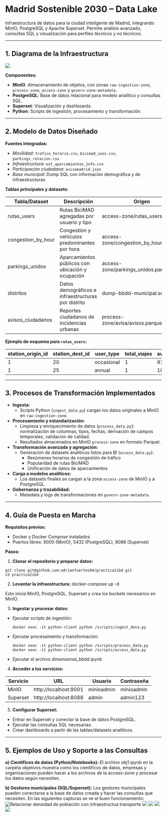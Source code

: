 # Madrid Sostenible 2030 – Data Lake

Infraestructura de datos para la ciudad inteligente de Madrid, integrando MinIO, PostgreSQL y Apache Superset. Permite análisis avanzado, consultas SQL y visualización para perfiles técnicos y no técnicos.

---

## 1. Diagrama de la Infraestructura
![](imagenes/diagrama.png)


**Componentes:**
- **MinIO**: Almacenamiento de objetos, con zonas `raw-ingestion-zone`, `process-zone`, `access-zone` y `govern-zone-metadata`.
- **PostgreSQL**: Base de datos relacional para modelo analítico y consultas SQL.
- **Superset**: Visualización y dashboards.
- **Python**: Scripts de ingestión, procesamiento y transformación.

---

## 2. Modelo de Datos Diseñado

**Fuentes integradas:**
- *Movilidad*: `trafico_horario.csv`, `bicimad_usos.csv`, `parkings_rotacion.csv`
- *Infraestructura*: `ext_aparcamientos_info.csv`
- *Participación ciudadana*: `avisamadrid.json`
- *Base municipal*: Dump SQL con información demográfica y de infraestructuras

**Tablas principales y datasets:**

| Tabla/Dataset         | Descripción                                         | Origen                              |
|----------------------|-----------------------------------------------------|-------------------------------------|
| rutas_users          | Rutas BiciMAD agregadas por usuario y tipo          | access-zone/rutas_users.parquet     |
| congestion_by_hour   | Congestión y vehículos predominantes por hora       | access-zone/congestion_by_hour.parquet |
| parkings_unidos      | Aparcamientos públicos con ubicación y ocupación    | access-zone/parkings_unidos.parquet |
| distritos            | Datos demográficos e infraestructuras por distrito  | dump-bbdd-municipal.sql             |
| avisos_ciudadanos    | Reportes ciudadanos de incidencias urbanas          | process-zone/avisa/avisos.parquet   |

**Ejemplo de esquema para `rutas_users`:**

| station_origin_id | station_dest_id | user_type   | total_viajes | avg_duration_seconds | avg_distance_km | total_users |
|------------------|----------------|------------|--------------|---------------------|-----------------|-------------|
| 1                | 20             | occasional | 1            | 919.0               | 2.53            | 1           |
| 1                | 25             | annual     | 1            | 1038.0              | 2.85            | 1           |

---

## 3. Procesos de Transformación Implementados

- **Ingesta:**  
  - Scripts Python (`ingest_data.py`) cargan los datos originales a MinIO en `raw-ingestion-zone`.
- **Procesamiento y estandarización:**  
  - Limpieza y enriquecimiento de datos (`process_data.py`): normalización de columnas, tipos, fechas, derivación de campos temporales, validación de calidad.
  - Resultados almacenados en MinIO `process-zone` en formato Parquet.
- **Transformación avanzada y agregación:**  
  - Generación de datasets analíticos listos para BI (`access_data.py`):  
    - Resúmenes horarios de congestión de tráfico  
    - Popularidad de rutas BiciMAD  
    - Unificación de datos de aparcamientos
- **Carga a modelos analíticos:**  
  - Los datasets finales se cargan a la zona `access-zone` de MinIO y a PostgreSQL.
- **Gobernanza y trazabilidad:**  
  - Metadata y logs de transformaciones en `govern-zone-metadata`.

---

## 4. Guía de Puesta en Marcha

**Requisitos previos:**
- Docker y Docker Compose instalados
- Puertos libres: 9000 (MinIO), 5432 (PostgreSQL), 8088 (Superset)

**Pasos:**

1. **Clonar el repositorio y preparar datos:**
```
git clone git@github.com:adrianfuertes04/practica2ibd.git
cd practica2ibd
```

2. **Levantar la infraestructura:**
docker-compose up -d

Esto inicia MinIO, PostgreSQL, Superset y crea los buckets necesarios en MinIO.

3. **Ingestar y procesar datos:**
- Ejecutar scripts de ingestión:
  ```
  docker exec -it python-client python /scripts/ingest_data.py
  ```
- Ejecutar procesamiento y transformación:
  ```
  docker exec -it python-client python /scripts/process_data.py
  docker exec -it python-client python /scripts/access_data.py
  ```
- Ejecutar el archivo *dimensional_bbdd.ipynb*

  

4. **Acceder a los servicios:**

| Servicio   | URL                     | Usuario    | Contraseña  |
|------------|-------------------------|------------|-------------|
| MinIO      | http://localhost:9001   | minioadmin | minioadmin  |
| Superset   | http://localhost:8088   | admin      | admin123    |

5. **Configurar Superset:**
- Entrar en Superset y conectar la base de datos PostgreSQL.
- Ejecutar las consultas SQL necesarias.
- Crear dashboards a partir de las tablas/datasets analíticos.

---

## 5. Ejemplos de Uso y Soporte a las Consultas

**a) Científicos de datos (Python/Notebooks):**
El archivo obj1.ipynb en la carpeta objetivos muestra como los científicos de datos, empresas y organizaciones pueden hacer a los archivos de la access-zone y procesar los datos según necesiten.

**b) Gestores municipales (SQL/Superset):**
Los gestores municipales pueden conectarse a la base de datos creada y hacer las consultas que necesiten. En las siguientes capturas se ve el buen funcionamiento:
![Relacionar densidad de población con infraestructua transporte](imagenes/consulta1.jpg)
![](imagenes/consulta2.1.jpg)
![](imagenes/consulta2.2.jpg)
![](imagenes/consulta2.3.jpg)
![](imagenes/consulta2.4.jpg)

